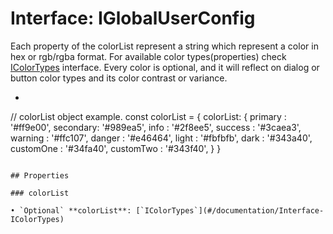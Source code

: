 # Interface: IGlobalUserConfig

Each property of the colorList represent a string which represent a color in hex or rgb/rgba format.
For available color types(properties) check [IColorTypes](#/documentation/Interface-IColorTypes) interface.
Every color is optional, and it will reflect on dialog or button color types and its color contrast or variance.
 * ```typescript
// colorList object example.
const colorList = {
        colorList: {
           primary  : '#ff9e00',
           secondary: '#989ea5',
           info     : '#2f8ee5',
           success  : '#3caea3',
           warning  : '#ffc107',
           danger   : '#e46464',
           light    : '#fbfbfb',
           dark     : '#343a40',
           customOne  : '#34fa40',
           customTwo  : '#343f40',
          }
       }
```

## Properties

### colorList

• `Optional` **colorList**: [`IColorTypes`](#/documentation/Interface-IColorTypes)
